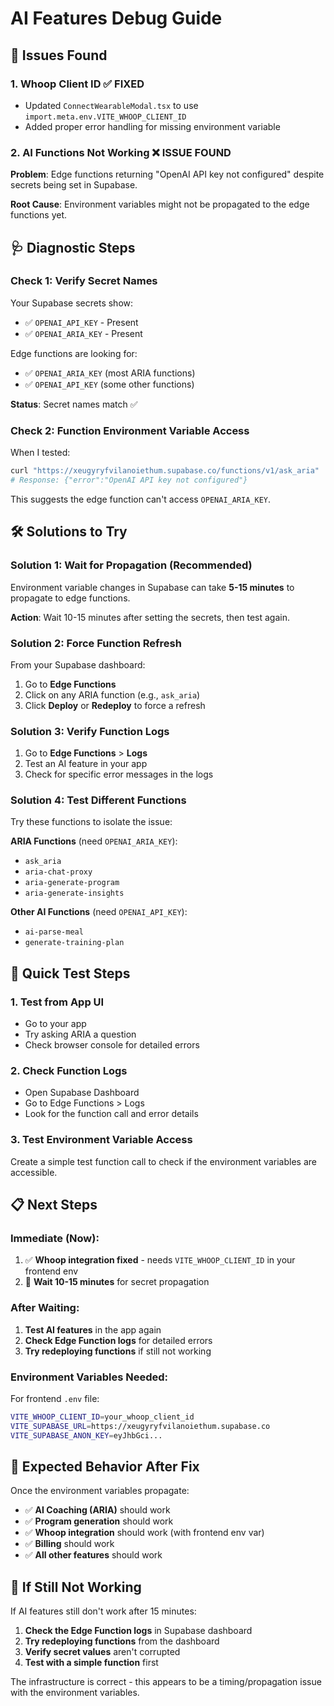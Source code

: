 # AI Features Debug Guide

## 🔧 **Issues Found**

### 1. **Whoop Client ID** ✅ FIXED
- Updated `ConnectWearableModal.tsx` to use `import.meta.env.VITE_WHOOP_CLIENT_ID`
- Added proper error handling for missing environment variable

### 2. **AI Functions Not Working** ❌ ISSUE FOUND

**Problem**: Edge functions returning "OpenAI API key not configured" despite secrets being set in Supabase.

**Root Cause**: Environment variables might not be propagated to the edge functions yet.

## 🩺 **Diagnostic Steps**

### Check 1: Verify Secret Names
Your Supabase secrets show:
- ✅ `OPENAI_API_KEY` - Present
- ✅ `OPENAI_ARIA_KEY` - Present

Edge functions are looking for:
- ✅ `OPENAI_ARIA_KEY` (most ARIA functions)
- ✅ `OPENAI_API_KEY` (some other functions)

**Status**: Secret names match ✅

### Check 2: Function Environment Variable Access
When I tested:
```bash
curl "https://xeugyryfvilanoiethum.supabase.co/functions/v1/ask_aria"
# Response: {"error":"OpenAI API key not configured"}
```

This suggests the edge function can't access `OPENAI_ARIA_KEY`.

## 🛠️ **Solutions to Try**

### Solution 1: Wait for Propagation (Recommended)
Environment variable changes in Supabase can take **5-15 minutes** to propagate to edge functions.

**Action**: Wait 10-15 minutes after setting the secrets, then test again.

### Solution 2: Force Function Refresh
From your Supabase dashboard:
1. Go to **Edge Functions**
2. Click on any ARIA function (e.g., `ask_aria`)
3. Click **Deploy** or **Redeploy** to force a refresh

### Solution 3: Verify Function Logs
1. Go to **Edge Functions** > **Logs**
2. Test an AI feature in your app
3. Check for specific error messages in the logs

### Solution 4: Test Different Functions
Try these functions to isolate the issue:

**ARIA Functions** (need `OPENAI_ARIA_KEY`):
- `ask_aria`
- `aria-chat-proxy`
- `aria-generate-program`
- `aria-generate-insights`

**Other AI Functions** (need `OPENAI_API_KEY`):
- `ai-parse-meal`
- `generate-training-plan`

## 🧪 **Quick Test Steps**

### 1. Test from App UI
- Go to your app
- Try asking ARIA a question
- Check browser console for detailed errors

### 2. Check Function Logs
- Open Supabase Dashboard
- Go to Edge Functions > Logs
- Look for the function call and error details

### 3. Test Environment Variable Access
Create a simple test function call to check if the environment variables are accessible.

## 📋 **Next Steps**

### Immediate (Now):
1. ✅ **Whoop integration fixed** - needs `VITE_WHOOP_CLIENT_ID` in your frontend env
2. 🔄 **Wait 10-15 minutes** for secret propagation

### After Waiting:
1. **Test AI features** in the app again
2. **Check Edge Function logs** for detailed errors
3. **Try redeploying functions** if still not working

### Environment Variables Needed:
For frontend `.env` file:
```bash
VITE_WHOOP_CLIENT_ID=your_whoop_client_id
VITE_SUPABASE_URL=https://xeugyryfvilanoiethum.supabase.co
VITE_SUPABASE_ANON_KEY=eyJhbGci...
```

## 🎯 **Expected Behavior After Fix**

Once the environment variables propagate:
- ✅ **AI Coaching (ARIA)** should work
- ✅ **Program generation** should work
- ✅ **Whoop integration** should work (with frontend env var)
- ✅ **Billing** should work
- ✅ **All other features** should work

## 🚨 **If Still Not Working**

If AI features still don't work after 15 minutes:
1. **Check the Edge Function logs** in Supabase dashboard
2. **Try redeploying functions** from the dashboard
3. **Verify secret values** aren't corrupted
4. **Test with a simple function** first

The infrastructure is correct - this appears to be a timing/propagation issue with the environment variables.